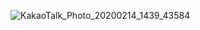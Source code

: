 


![KakaoTalk_Photo_20200214_1439_43584](https://user-images.githubusercontent.com/61016872/149252443-8a455c56-b329-425b-8c9e-e3ba824f7700.jpg)

